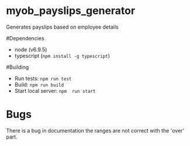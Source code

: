 # myob_payslips_generator
Generates payslips based on employee details

#Dependencies
- node (v6.9.5)
- typescript (``npm install -g typescript``)

#Building
- Run tests: ``npm run test``
- Build: ``npm run build``
- Start local server: ``npm  run start``

# Bugs
There is a bug in documentation the ranges are not correct with the 'over' part.
